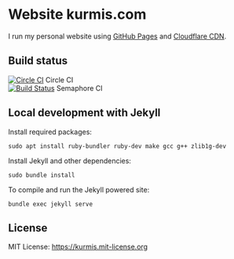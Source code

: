 Website kurmis.com
==================

I run my personal website using [GitHub Pages][ghp] and [Cloudflare CDN][cf].

[ghp]: https://pages.github.com/
[cf]: https://www.cloudflare.com/

Build status
------------

[![Circle CI](https://circleci.com/gh/oliworx/oliworx.github.com.svg?style=svg)](https://circleci.com/gh/oliworx/oliworx.github.com) Circle CI  
[![Build Status](https://semaphoreci.com/api/v1/oliworx/oliworx-github-com/branches/master/shields_badge.svg)](https://semaphoreci.com/oliworx/oliworx-github-com) Semaphore CI

Local development with Jekyll
-----------------------------
Install required packages:
```
sudo apt install ruby-bundler ruby-dev make gcc g++ zlib1g-dev
```

Install Jekyll and other dependencies:
```
sudo bundle install
```

To compile and run the Jekyll powered site: 
```
bundle exec jekyll serve
```

License
-------

MIT License: https://kurmis.mit-license.org
